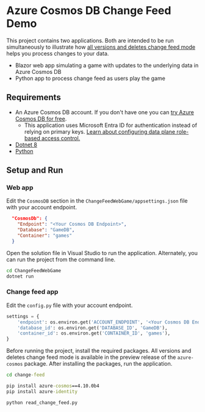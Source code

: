 # Azure Cosmos DB Change Feed Demo

This project contains two applications. Both are intended to be run simultaneously to illustrate how [all versions and deletes change feed mode](https://learn.microsoft.com/en-us/azure/cosmos-db/nosql/change-feed-modes?tabs=all-versions-and-deletes) helps you process changes to your data.
 - Blazor web app simulating a game with updates to the underlying data in Azure Cosmos DB
 - Python app to process change feed as users play the game 

## Requirements

- An Azure Cosmos DB account. If you don't have one you can [try Azure Cosmos DB for free](https://learn.microsoft.com/en-us/azure/cosmos-db/try-free?tabs=nosql).
    - This application uses Microsoft Entra ID for authentication instead of relying on primary keys. [Learn about configuring data plane role-based access control.](https://learn.microsoft.com/en-us/azure/cosmos-db/nosql/security/how-to-grant-data-plane-role-based-access?tabs=built-in-definition%2Ccsharp&pivots=azure-interface-cli)
- [Dotnet 8](https://dotnet.microsoft.com/en-us/download/dotnet/8.0)
- [Python](https://www.python.org/downloads/)

## Setup and Run

### Web app

Edit the `CosmosDB` section in the `ChangeFeedWebGame/appsettings.json` file with your account endpoint.

```json
  "CosmosDb": {
    "Endpoint": "<Your Cosmos DB Endpoint>",
    "Database": "GameDB",
    "Container": "games"
  }
```

Open the solution file in Visual Studio to run the application. Alternately, you can run the project from the command line.

```cmd
cd ChangeFeedWebGame
dotnet run
```

### Change feed app

Edit the `config.py` file with your account endpoint.

```python
settings = {
    'endpoint': os.environ.get('ACCOUNT_ENDPOINT', '<Your Cosmos DB Endpoint>'),
    'database_id': os.environ.get('DATABASE_ID', 'GameDB'),
    'container_id': os.environ.get('CONTAINER_ID', 'games'),
}
```

Before running the project, install the required packages. All versions and deletes change feed mode is available in the preview release of the `azure-cosmos` package. After installing the packages, run the application.

```cmd
cd change-feed

pip install azure-cosmos==4.10.0b4
pip install azure-identity

python read_change_feed.py
```
